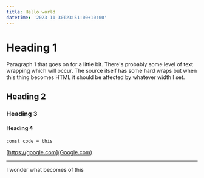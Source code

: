```yaml
---
title: Hello world
datetime: '2023-11-30T23:51:00+10:00'
---
```


# Heading 1

Paragraph 1 that goes on for a little bit. There's probably some level of text
wrapping which will occur. The source itself has some hard wraps but when this
thing becomes HTML it should be affected by whatever width I set.

## Heading 2

### Heading 3

#### Heading 4

```
const code = this
```

[https://google.com](Google.com)

---

I wonder what becomes of this
